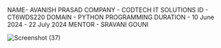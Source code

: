 NAME- AVANISH PRASAD 
COMPANY - CODTECH IT SOLUTIONS 
ID - CT6WDS220
DOMAIN - PYTHON PROGRAMMING 
DURATION - 10 June 2024 - 22 July 2024 
MENTOR - SRAVANI GOUNI

![Screenshot (37)](https://github.com/Avanish495/CODTECH-TASK-2/assets/175234406/2340e430-2fad-4e1f-9e7e-9e2c32e6ef11)
